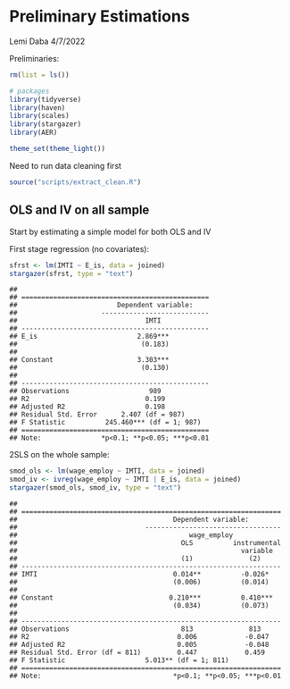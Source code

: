 Preliminary Estimations
================
Lemi Daba
4/7/2022

Preliminaries:

``` r
rm(list = ls())

# packages
library(tidyverse)
library(haven)
library(scales)
library(stargazer)
library(AER)

theme_set(theme_light())
```

Need to run data cleaning first

``` r
source("scripts/extract_clean.R")
```

## OLS and IV on all sample

Start by estimating a simple model for both OLS and IV

First stage regression (no covariates):

``` r
sfrst <- lm(IMTI ~ E_is, data = joined)
stargazer(sfrst, type = "text")
```

    ## 
    ## ===============================================
    ##                         Dependent variable:    
    ##                     ---------------------------
    ##                                IMTI            
    ## -----------------------------------------------
    ## E_is                         2.869***          
    ##                               (0.183)          
    ##                                                
    ## Constant                     3.303***          
    ##                               (0.130)          
    ##                                                
    ## -----------------------------------------------
    ## Observations                    989            
    ## R2                             0.199           
    ## Adjusted R2                    0.198           
    ## Residual Std. Error      2.407 (df = 987)      
    ## F Statistic          245.460*** (df = 1; 987)  
    ## ===============================================
    ## Note:               *p<0.1; **p<0.05; ***p<0.01

2SLS on the whole sample:

``` r
smod_ols <- lm(wage_employ ~ IMTI, data = joined)
smod_iv <- ivreg(wage_employ ~ IMTI | E_is, data = joined)
stargazer(smod_ols, smod_iv, type = "text")
```

    ## 
    ## =================================================================
    ##                                       Dependent variable:        
    ##                                ----------------------------------
    ##                                           wage_employ            
    ##                                         OLS          instrumental
    ##                                                        variable  
    ##                                         (1)              (2)     
    ## -----------------------------------------------------------------
    ## IMTI                                  0.014**          -0.026*   
    ##                                       (0.006)          (0.014)   
    ##                                                                  
    ## Constant                             0.210***          0.410***  
    ##                                       (0.034)          (0.073)   
    ##                                                                  
    ## -----------------------------------------------------------------
    ## Observations                            813              813     
    ## R2                                     0.006            -0.047   
    ## Adjusted R2                            0.005            -0.048   
    ## Residual Std. Error (df = 811)         0.447            0.459    
    ## F Statistic                    5.013** (df = 1; 811)             
    ## =================================================================
    ## Note:                                 *p<0.1; **p<0.05; ***p<0.01
